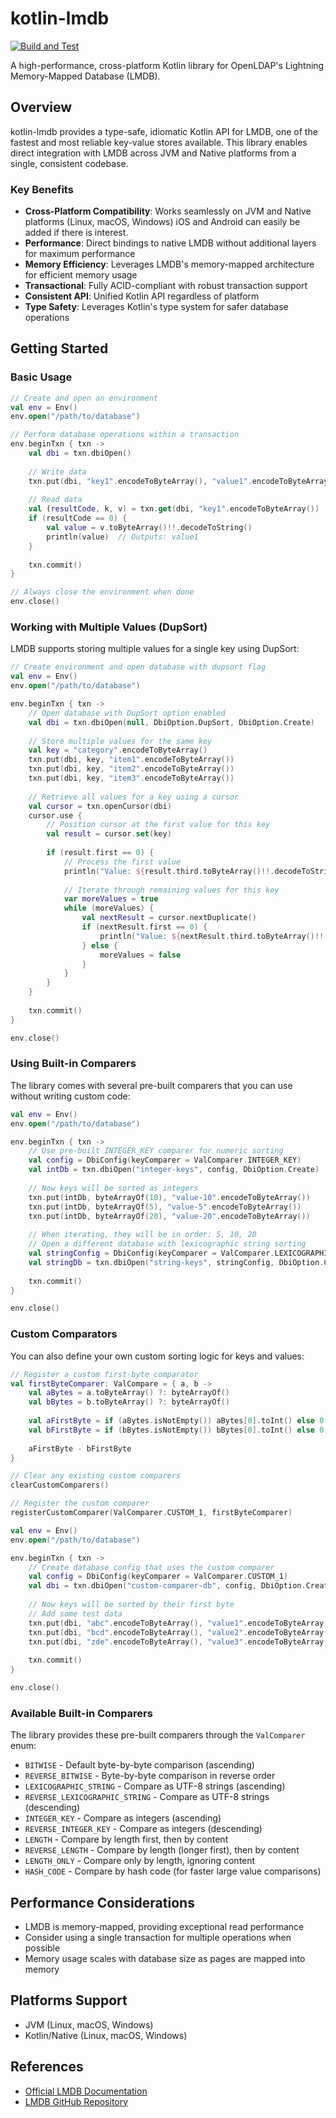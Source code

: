 # kotlin-lmdb

[![Build and Test](https://github.com/CoreyKaylor/kotlin-lmdb/actions/workflows/build.yml/badge.svg)](https://github.com/CoreyKaylor/kotlin-lmdb/actions/workflows/build.yml)

A high-performance, cross-platform Kotlin library for OpenLDAP's Lightning Memory-Mapped Database (LMDB).

## Overview

kotlin-lmdb provides a type-safe, idiomatic Kotlin API for LMDB, one of the fastest and most reliable key-value stores available. This library enables direct integration with LMDB across JVM and Native platforms from a single, consistent codebase.

### Key Benefits

- **Cross-Platform Compatibility**: Works seamlessly on JVM and Native platforms (Linux, macOS, Windows) iOS and Android can easily be added if there is interest.
- **Performance**: Direct bindings to native LMDB without additional layers for maximum performance
- **Memory Efficiency**: Leverages LMDB's memory-mapped architecture for efficient memory usage
- **Transactional**: Fully ACID-compliant with robust transaction support
- **Consistent API**: Unified Kotlin API regardless of platform
- **Type Safety**: Leverages Kotlin's type system for safer database operations

## Getting Started

### Basic Usage

```kotlin
// Create and open an environment
val env = Env()
env.open("/path/to/database")

// Perform database operations within a transaction
env.beginTxn { txn ->
    val dbi = txn.dbiOpen()
    
    // Write data
    txn.put(dbi, "key1".encodeToByteArray(), "value1".encodeToByteArray())
    
    // Read data
    val (resultCode, k, v) = txn.get(dbi, "key1".encodeToByteArray())
    if (resultCode == 0) {
        val value = v.toByteArray()!!.decodeToString()
        println(value)  // Outputs: value1
    }
    
    txn.commit()
}

// Always close the environment when done
env.close()
```

### Working with Multiple Values (DupSort)

LMDB supports storing multiple values for a single key using DupSort:

```kotlin
// Create environment and open database with dupsort flag
val env = Env()
env.open("/path/to/database")

env.beginTxn { txn ->
    // Open database with DupSort option enabled
    val dbi = txn.dbiOpen(null, DbiOption.DupSort, DbiOption.Create)
    
    // Store multiple values for the same key
    val key = "category".encodeToByteArray()
    txn.put(dbi, key, "item1".encodeToByteArray())
    txn.put(dbi, key, "item2".encodeToByteArray())
    txn.put(dbi, key, "item3".encodeToByteArray())
    
    // Retrieve all values for a key using a cursor
    val cursor = txn.openCursor(dbi)
    cursor.use {
        // Position cursor at the first value for this key
        val result = cursor.set(key)
        
        if (result.first == 0) {
            // Process the first value
            println("Value: ${result.third.toByteArray()!!.decodeToString()}")
            
            // Iterate through remaining values for this key
            var moreValues = true
            while (moreValues) {
                val nextResult = cursor.nextDuplicate()
                if (nextResult.first == 0) {
                    println("Value: ${nextResult.third.toByteArray()!!.decodeToString()}")
                } else {
                    moreValues = false
                }
            }
        }
    }
    
    txn.commit()
}

env.close()
```

### Using Built-in Comparers

The library comes with several pre-built comparers that you can use without writing custom code:

```kotlin
val env = Env()
env.open("/path/to/database")

env.beginTxn { txn ->
    // Use pre-built INTEGER_KEY comparer for numeric sorting
    val config = DbiConfig(keyComparer = ValComparer.INTEGER_KEY)
    val intDb = txn.dbiOpen("integer-keys", config, DbiOption.Create)
    
    // Now keys will be sorted as integers
    txn.put(intDb, byteArrayOf(10), "value-10".encodeToByteArray())
    txn.put(intDb, byteArrayOf(5), "value-5".encodeToByteArray()) 
    txn.put(intDb, byteArrayOf(20), "value-20".encodeToByteArray())
    
    // When iterating, they will be in order: 5, 10, 20
    // Open a different database with lexicographic string sorting
    val stringConfig = DbiConfig(keyComparer = ValComparer.LEXICOGRAPHIC_STRING)
    val stringDb = txn.dbiOpen("string-keys", stringConfig, DbiOption.Create)
    
    txn.commit()
}

env.close()
```

### Custom Comparators

You can also define your own custom sorting logic for keys and values:

```kotlin
// Register a custom first-byte comparator
val firstByteComparer: ValCompare = { a, b -> 
    val aBytes = a.toByteArray() ?: byteArrayOf()
    val bBytes = b.toByteArray() ?: byteArrayOf()
    
    val aFirstByte = if (aBytes.isNotEmpty()) aBytes[0].toInt() else 0
    val bFirstByte = if (bBytes.isNotEmpty()) bBytes[0].toInt() else 0
    
    aFirstByte - bFirstByte
}

// Clear any existing custom comparers
clearCustomComparers()

// Register the custom comparer
registerCustomComparer(ValComparer.CUSTOM_1, firstByteComparer)

val env = Env()
env.open("/path/to/database")

env.beginTxn { txn ->
    // Create database config that uses the custom comparer
    val config = DbiConfig(keyComparer = ValComparer.CUSTOM_1)
    val dbi = txn.dbiOpen("custom-comparer-db", config, DbiOption.Create)
    
    // Now keys will be sorted by their first byte
    // Add some test data
    txn.put(dbi, "abc".encodeToByteArray(), "value1".encodeToByteArray())
    txn.put(dbi, "bcd".encodeToByteArray(), "value2".encodeToByteArray())
    txn.put(dbi, "zde".encodeToByteArray(), "value3".encodeToByteArray())
    
    txn.commit()
}

env.close()
```

### Available Built-in Comparers

The library provides these pre-built comparers through the `ValComparer` enum:

- `BITWISE` - Default byte-by-byte comparison (ascending)
- `REVERSE_BITWISE` - Byte-by-byte comparison in reverse order
- `LEXICOGRAPHIC_STRING` - Compare as UTF-8 strings (ascending)
- `REVERSE_LEXICOGRAPHIC_STRING` - Compare as UTF-8 strings (descending) 
- `INTEGER_KEY` - Compare as integers (ascending)
- `REVERSE_INTEGER_KEY` - Compare as integers (descending)
- `LENGTH` - Compare by length first, then by content
- `REVERSE_LENGTH` - Compare by length (longer first), then by content
- `LENGTH_ONLY` - Compare only by length, ignoring content
- `HASH_CODE` - Compare by hash code (for faster large value comparisons)

## Performance Considerations

- LMDB is memory-mapped, providing exceptional read performance
- Consider using a single transaction for multiple operations when possible
- Memory usage scales with database size as pages are mapped into memory

## Platforms Support

- JVM (Linux, macOS, Windows)
- Kotlin/Native (Linux, macOS, Windows)

## References

- [Official LMDB Documentation](http://lmdb.tech/doc)
- [LMDB GitHub Repository](https://github.com/LMDB/lmdb)
